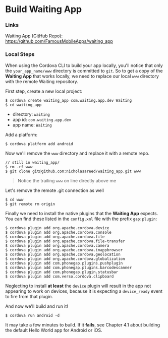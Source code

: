 # Build Waiting App


### Links

Waiting App (GitHub Repo):  https://github.com/FamousMobileApps/waiting_app

### Local Steps

When using the Cordova CLI to build your app locally, you'll notice that only the `your_app_name/www` directory is committed to `git`. So to get a copy of the __Waiting App__ that works locally, we need to replace our local `www` directory with the remote Waiting repository.

First step, create a new local project:

    $ cordova create waiting_app com.waiting.app.dev Waiting
    $ cd waiting_app

- directory: `waiting`
- app id: `com.waiting.app.dev`
- app name: `Waiting`

Add a platform:

    $ cordova platform add android

Now we'll remove the `www` directory and replace it with a remote repo.

    // still in waiting_app/
    $ rm -rf www
    $ git clone git@github.com:nicholasareed/waiting_app.git www

> Notice the trailing `www` on line directly above me

Let's remove the remote .git connection as well

    $ cd www
    $ git remote rm origin

Finally we need to install the native plugins that the __Waiting App__ expects. You can find these listed in the `config.xml` file with the prefix `gap:plugin`:

    $ cordova plugin add org.apache.cordova.device
    $ cordova plugin add org.apache.cordova.console
    $ cordova plugin add org.apache.cordova.file
    $ cordova plugin add org.apache.cordova.file-transfer
    $ cordova plugin add org.apache.cordova.camera
    $ cordova plugin add org.apache.cordova.inappbrowser
    $ cordova plugin add org.apache.cordova.geolocation
    $ cordova plugin add org.apache.cordova.globalization
    $ cordova plugin add com.phonegap.plugins.pushplugin
    $ cordova plugin add com.phonegap.plugins.barcodescanner
    $ cordova plugin add com.phonegap.plugin.statusbar
    $ cordova plugin add com.verso.cordova.clipboard

Neglecting to install __at least__ the `device` plugin will result in the app not appearing to work on devices, because it is expecting a `device_ready` event to fire from that plugin.

And now we'll build and run it!

    $ cordova run android -d

It may take a few minutes to build. If it __fails__, see Chapter 4.1 about building the default Hello World app for Android or iOS.


